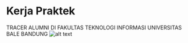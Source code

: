 # Kerja Praktek
TRACER ALUMNI DI FAKULTAS TEKNOLOGI INFORMASI UNIVERSITAS BALE BANDUNG
![alt text](http://url/to/img.png)
